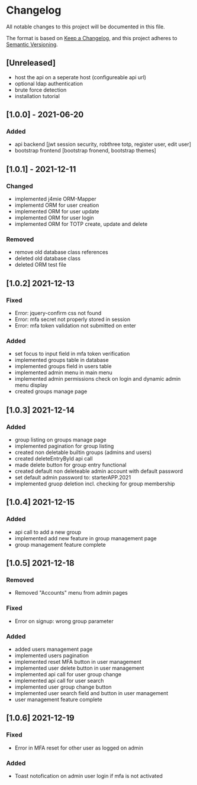 # Changelog
All notable changes to this project will be documented in this file.

The format is based on [Keep a Changelog](https://keepachangelog.com/en/1.0.0/),
and this project adheres to [Semantic Versioning](https://semver.org/spec/v2.0.0.html).

## [Unreleased]
- host the api on a seperate host (configureable api url)
- optional ldap authentication
- brute force detection
- installation tutorial

## [1.0.0] - 2021-06-20
### Added
- api backend [jwt session security, robthree totp, register user, edit user]
- bootstrap frontend [bootstrap fronend, bootstrap themes]

## [1.0.1] - 2021-12-11
### Changed
- implemented j4mie ORM-Mapper
- implementd ORM for user creation
- implemented ORM for user update
- implemented ORM for user login
- implemented ORM for TOTP create, update and delete
### Removed
- remove old database class references
- deleted old database class
- deleted ORM test file

## [1.0.2] 2021-12-13
### Fixed
- Error: jquery-confirm css not found
- Error: mfa secret not properly stored in session
- Error: mfa token validation not submitted on enter

### Added
- set focus to input field in mfa token verification
- implemented groups table in database
- implemented groups field in users table
- implemented admin menu in main menu
- implemented admin permissions check on login and dynamic admin menu display
- created groups manage page

## [1.0.3] 2021-12-14
### Added
- group listing on groups manage page
- implemented pagination for group listing
- created non deletable builtin groups (admins and users)
- created deleteEntryById api call
- made delete button for group entry functional
- created default non deleteable admin account with default password
- set default admin password to: starterAPP.2021
- implemented gruop deletion incl. checking for group membership

## [1.0.4] 2021-12-15
### Added
- api call to add a new group
- implemented add new feature in group management page
- group management feature complete

## [1.0.5] 2021-12-18
### Removed
- Removed "Accounts" menu from admin pages
### Fixed
- Error on signup: wrong group parameter
### Added
- added users management page
- implemented users pagination
- implemented reset MFA button in user management
- implemented user delete button in user management
- implemented api call for user group change
- implemented api call for user search
- implemented user group change button
- implemented user search field and button in user management
- user management feature complete

## [1.0.6] 2021-12-19
### Fixed
- Error in MFA reset for other user as logged on admin
### Added
- Toast notofication on admin user login if mfa is not activated




